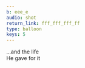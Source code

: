 ```yaml
---
b: eee_e
audio: shot
return_link: fff_fff_fff_ff
type: balloon
keys: 5
---
```

...and the life<br>
He gave for it
